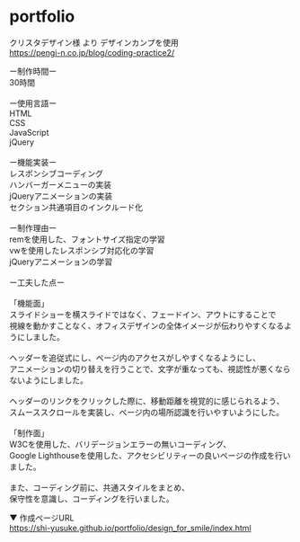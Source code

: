 # portfolio


クリスタデザイン様 より デザインカンプを使用 <br>
https://pengi-n.co.jp/blog/coding-practice2/

ー制作時間ー<br>
30時間<br>
<br>
ー使用言語ー<br>
HTML<br>
CSS<br>
JavaScript<br>
jQuery<br>
<br>
ー機能実装ー<br>
レスポンシブコーディング<br>
ハンバーガーメニューの実装<br>
jQueryアニメーションの実装<br>
セクション共通項目のインクルード化<br>
<br>
ー制作理由ー<br>
remを使用した、フォントサイズ指定の学習<br>
vwを使用したレスポンシブ対応化の学習<br>
jQueryアニメーションの学習<br>
<br>
ー工夫した点ー<br>
<br>
「機能面」<br>
スライドショーを横スライドではなく、フェードイン、アウトにすることで<br>
視線を動かすことなく、オフィスデザインの全体イメージが伝わりやすくなるようにしました。<br>
<br>
ヘッダーを追従式にし、ページ内のアクセスがしやすくなるようにし、<br>
アニメーションの切り替えを行うことで、文字が重なっても、視認性が悪くならないようにしました。<br>
<br>
ヘッダーのリンクをクリックした際に、移動距離を視覚的に感じられるよう、<br>
スムーススクロールを実装し、ページ内の場所認識を行いやすいようにした。<br>
<br>
「制作面」<br>
W3Cを使用した、バリデージョンエラーの無いコーディング、<br>
Google Lighthouseを使用した、アクセシビリティーの良いページの作成を行いました。<br>
<br>
また、コーディング前に、共通スタイルをまとめ、<br>
保守性を意識し、コーディングを行いました。<br>

▼ 作成ページURL<br>
https://shi-yusuke.github.io/portfolio/design_for_smile/index.html
